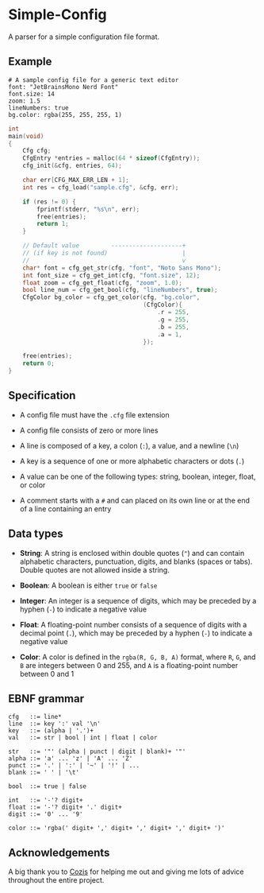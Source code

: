 # Simple-Config

A parser for a simple configuration file format.

## Example

```
# A sample config file for a generic text editor
font: "JetBrainsMono Nerd Font"
font.size: 14
zoom: 1.5
lineNumbers: true
bg.color: rgba(255, 255, 255, 1)
```

```c
int
main(void)
{
    Cfg cfg;
    CfgEntry *entries = malloc(64 * sizeof(CfgEntry));
    cfg_init(&cfg, entries, 64);

    char err[CFG_MAX_ERR_LEN + 1];
    int res = cfg_load("sample.cfg", &cfg, err);

    if (res != 0) {
        fprintf(stderr, "%s\n", err);
        free(entries);
        return 1;
    }

    // Default value         --------------------+
    // (if key is not found)                     |
    //                                           v
    char* font = cfg_get_str(cfg, "font", "Noto Sans Mono");
    int font_size = cfg_get_int(cfg, "font.size", 12);
    float zoom = cfg_get_float(cfg, "zoom", 1.0);
    bool line_num = cfg_get_bool(cfg, "lineNumbers", true);
    CfgColor bg_color = cfg_get_color(cfg, "bg.color",
                                      (CfgColor){
                                          .r = 255,
                                          .g = 255,
                                          .b = 255,
                                          .a = 1,
                                      });

    free(entries);
    return 0;
}
```

## Specification

-   A config file must have the `.cfg` file extension

-   A config file consists of zero or more lines

-   A line is composed of a key, a colon (`:`), a value, and a newline (`\n`)

-   A key is a sequence of one or more alphabetic characters or dots (`.`)

-   A value can be one of the following types: string, boolean, integer, float, or color

-   A comment starts with a `#` and can placed on its own line or at the end of a line containing an entry

## Data types

-   **String**: A string is enclosed within double quotes (`"`) and can contain alphabetic characters, punctuation, digits, and blanks (spaces or tabs). Double quotes are not allowed inside a string.

-   **Boolean**: A boolean is either `true` or `false`

-   **Integer**: An integer is a sequence of digits, which may be preceded by a hyphen (`-`) to indicate a negative value

-   **Float**: A floating-point number consists of a sequence of digits with a decimal point (`.`), which may be preceded by a hyphen (`-`) to indicate a negative value

-   **Color**: A color is defined in the `rgba(R, G, B, A)` format, where `R`, `G`, and `B` are integers between 0 and 255, and `A` is a floating-point number between 0 and 1

## EBNF grammar

```
cfg   ::= line*
line  ::= key ':' val '\n'
key   ::= (alpha | '.')+
val   ::= str | bool | int | float | color

str   ::= '"' (alpha | punct | digit | blank)+ '"'
alpha ::= 'a' ... 'z' | 'A' ... 'Z'
punct ::= '.' | ':' | '~' | '!' | ...
blank ::= ' ' | '\t'

bool  ::= true | false

int   ::= '-'? digit+
float ::= '-'? digit+ '.' digit+
digit ::= '0' ... '9'

color ::= 'rgba(' digit+ ',' digit+ ',' digit+ ',' digit+ ')'
```

## Acknowledgements

A big thank you to [Cozis](https://github.com/cozis) for helping me out and giving me lots of advice throughout the entire project.
